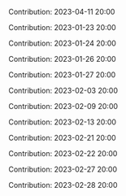 Contribution: 2023-04-11 20:00

Contribution: 2023-01-23 20:00

Contribution: 2023-01-24 20:00

Contribution: 2023-01-26 20:00

Contribution: 2023-01-27 20:00

Contribution: 2023-02-03 20:00

Contribution: 2023-02-09 20:00

Contribution: 2023-02-13 20:00

Contribution: 2023-02-21 20:00

Contribution: 2023-02-22 20:00

Contribution: 2023-02-27 20:00

Contribution: 2023-02-28 20:00

